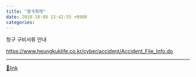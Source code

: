 ```yaml
---
title: "흥국화재"
date: 2018-10-08 15:42:55 +0900
categories: 
---
```

  

청구 구비서류 안내

https://www.heungkuklife.co.kr/cyber/accident/Accident_File_Info.do  
  




  ***
[🔗link](http://www.mins01.com/mh/tech/read/1202)